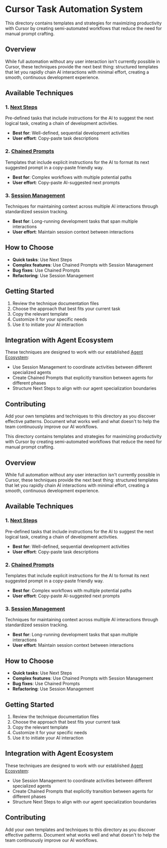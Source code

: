 # Cursor Task Automation System

This directory contains templates and strategies for maximizing productivity with Cursor by creating semi-automated workflows that reduce the need for manual prompt crafting.

## Overview

While full automation without any user interaction isn't currently possible in Cursor, these techniques provide the next best thing: structured templates that let you rapidly chain AI interactions with minimal effort, creating a smooth, continuous development experience.

## Available Techniques

### 1. [Next Steps](./next-steps.md)

Pre-defined tasks that include instructions for the AI to suggest the next logical task, creating a chain of development activities.

- **Best for**: Well-defined, sequential development activities
- **User effort**: Copy-paste task descriptions

### 2. [Chained Prompts](./chained-prompts.md)

Templates that include explicit instructions for the AI to format its next suggested prompt in a copy-paste friendly way.

- **Best for**: Complex workflows with multiple potential paths
- **User effort**: Copy-paste AI-suggested next prompts

### 3. [Session Management](./session-prompts.md)

Techniques for maintaining context across multiple AI interactions through standardized session tracking.

- **Best for**: Long-running development tasks that span multiple interactions
- **User effort**: Maintain session context between interactions

## How to Choose

- **Quick tasks**: Use Next Steps
- **Complex features**: Use Chained Prompts with Session Management
- **Bug fixes**: Use Chained Prompts
- **Refactoring**: Use Session Management

## Getting Started

1. Review the technique documentation files
2. Choose the approach that best fits your current task
3. Copy the relevant template
4. Customize it for your specific needs
5. Use it to initiate your AI interaction

## Integration with Agent Ecosystem

These techniques are designed to work with our established [Agent Ecosystem](./../system-design/agent-ecosystem.md):

- Use Session Management to coordinate activities between different specialized agents
- Create Chained Prompts that explicitly transition between agents for different phases
- Structure Next Steps to align with our agent specialization boundaries

## Contributing

Add your own templates and techniques to this directory as you discover effective patterns. Document what works well and what doesn't to help the team continuously improve our AI workflows. 

This directory contains templates and strategies for maximizing productivity with Cursor by creating semi-automated workflows that reduce the need for manual prompt crafting.

## Overview

While full automation without any user interaction isn't currently possible in Cursor, these techniques provide the next best thing: structured templates that let you rapidly chain AI interactions with minimal effort, creating a smooth, continuous development experience.

## Available Techniques

### 1. [Next Steps](./next-steps.md)

Pre-defined tasks that include instructions for the AI to suggest the next logical task, creating a chain of development activities.

- **Best for**: Well-defined, sequential development activities
- **User effort**: Copy-paste task descriptions

### 2. [Chained Prompts](./chained-prompts.md)

Templates that include explicit instructions for the AI to format its next suggested prompt in a copy-paste friendly way.

- **Best for**: Complex workflows with multiple potential paths
- **User effort**: Copy-paste AI-suggested next prompts

### 3. [Session Management](./session-prompts.md)

Techniques for maintaining context across multiple AI interactions through standardized session tracking.

- **Best for**: Long-running development tasks that span multiple interactions
- **User effort**: Maintain session context between interactions

## How to Choose

- **Quick tasks**: Use Next Steps
- **Complex features**: Use Chained Prompts with Session Management
- **Bug fixes**: Use Chained Prompts
- **Refactoring**: Use Session Management

## Getting Started

1. Review the technique documentation files
2. Choose the approach that best fits your current task
3. Copy the relevant template
4. Customize it for your specific needs
5. Use it to initiate your AI interaction

## Integration with Agent Ecosystem

These techniques are designed to work with our established [Agent Ecosystem](./../system-design/agent-ecosystem.md):

- Use Session Management to coordinate activities between different specialized agents
- Create Chained Prompts that explicitly transition between agents for different phases
- Structure Next Steps to align with our agent specialization boundaries

## Contributing

Add your own templates and techniques to this directory as you discover effective patterns. Document what works well and what doesn't to help the team continuously improve our AI workflows. 